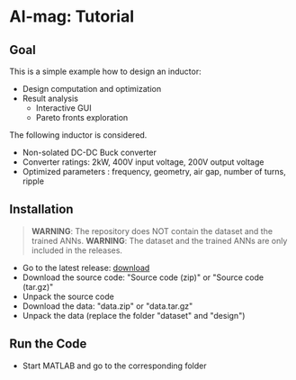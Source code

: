 # AI-mag: Tutorial

## Goal

This is a simple example how to design an inductor:
* Design computation and optimization
* Result analysis
    * Interactive GUI
    * Pareto fronts exploration

The following inductor is considered.
* Non-solated DC-DC Buck converter
* Converter ratings: 2kW, 400V input voltage, 200V output voltage
* Optimized parameters : frequency, geometry, air gap, number of turns, ripple

## Installation

> **WARNING**: The repository does NOT contain the dataset and the trained ANNs.
> **WARNING**: The dataset and the trained ANNs are only included in the releases.

* Go to the latest release: [download](https://github.com/ethz-pes/AI-mag/releases/latest)
* Download the source code: "Source code (zip)" or "Source code (tar.gz)"
* Unpack the source code
* Download the data: "data.zip" or "data.tar.gz"
* Unpack the data (replace the folder "dataset" and "design")

## Run the Code

* Start MATLAB and go to the corresponding folder


